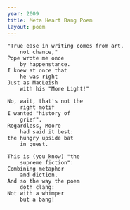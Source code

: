 ```yaml
---
year: 2009
title: Meta Heart Bang Poem
layout: poem
---
```


    "True ease in writing comes from art,
        not chance,"
    Pope wrote me once
        by happenstance.
    I knew at once that
        he was right
    Just as MacLeish
        with his "More Light!"

    No, wait, that's not the
        right motif
    I wanted "history of
        grief".
    Regardless, Moore
        had said it best:
    the hungry upside bat
        in quest.

    This is (you know) "the
        supreme fiction":
    Combining metaphor
        and diction.
    And so the way the poem
        doth clang:
    Not with a whimper
        but a bang!
